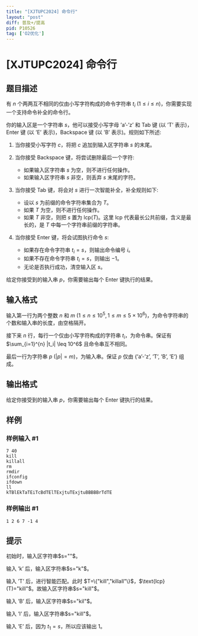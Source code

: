 ```yaml
---
title: "[XJTUPC2024] 命令行"
layout: "post"
diff: 普及+/提高
pid: P10526
tag: ['O2优化']
---
```

# [XJTUPC2024] 命令行
## 题目描述

有 $n$ 个两两互不相同的仅由小写字符构成的命令字符串 $t_i$ ($1 \leq i \leq n$)，你需要实现一个支持命令补全的命令行。

你的输入区是一个字符串 $s$，他可以接受小写字母 $\text{'a'-'z'}$ 和 $\text{Tab}$ 键 (以 $\text{'T'}$ 表示)，$\text{Enter}$ 键 (以 $\text{'E'}$ 表示)，$\text{Backspace}$ 键 (以 $\text{'B'}$ 表示)。规则如下所述:

1. 当你接受小写字符 $c$，将把 $c$ 追加到输入区字符串 $s$ 的末尾。

1. 当你接受 $\text{Backspace}$ 键，将尝试删除最后一个字符:
   - 如果输入区字符串 $s$ 为空，则不进行任何操作。
   - 如果输入区字符串 $s$ 非空，则丢弃 $s$ 末尾的字符。
1. 当你接受 $\text{Tab}$ 键，将会对 $s$ 进行一次智能补全，补全规则如下: 
	- 设以 $s$ 为前缀的命令字符串集合为 $T$。
   - 如果 $T$ 为空，则不进行任何操作。
   - 如果 $T$ 非空，则把 $s$ 置为 $\text{lcp}(T)$。这里 $\text{lcp}$ 代表最长公共前缀，含义是最长的，是 $T$ 中每一个字符串前缀的字符串。

1. 当你接受 $\text{Enter}$ 键，将会试图执行命令 $s$: 
	- 如果存在命令字符串 $t_i = s$，则输出命令编号 $i$。
   - 如果不存在命令字符串 $t_i = s$，则输出 $-1$。
   - 无论是否执行成功，清空输入区 $s$。
   
给定你接受到的输入串 $p$，你需要输出每个 $\text{Enter}$ 键执行的结果。
## 输入格式

输入第一行为两个整数 $n$ 和 $m$ ($1 \leq n \leq 10^5, 1 \leq m \leq 5 \times 10^6$)，为命令字符串的个数和输入串的长度，由空格隔开。

接下来 $n$ 行，每行一个仅由小写字符构成的字符串 $t_i$，为命令串。保证有 $\sum_{i=1}^{n} |t_i| \leq 10^6$ 且命令串互不相同。

最后一行为字符串 $p$ ($|p|=m$)，为输入串。保证 $p$ 仅由 $\text{\{'a'-'z', 'T', 'B', 'E'\}}$ 组成。
## 输出格式

给定你接受到的输入串 $p$，你需要输出每个 $\text{Enter}$ 键执行的结果。
## 样例

### 样例输入 #1
```
7 40
kill
killall
rm
rmdir
ifconfig
ifdown
ll
kTBlEkTaTEiTcBdTElTExjtuTExjtuBBBBBrTdTE

```
### 样例输出 #1
```
1 2 6 7 -1 4 
```
## 提示

初始时，输入区字符串$s=""$。

输入 $\text{'k'}$ 后，输入区字符串$s="k"$。

输入 $\text{'T'}$ 后，进行智能匹配。此时 $T=\{"kill","killall"\}$，$\text{lcp}(T)="kill"$。故输入区字符串$s="kill"$。

输入 $\text{'B'}$ 后，输入区字符串$s="kil"$。

输入 $\text{'l'}$ 后，输入区字符串$s="kill"$。

输入 $\text{'E'}$ 后，因为 $t_1=s$，所以应该输出 $1$。
